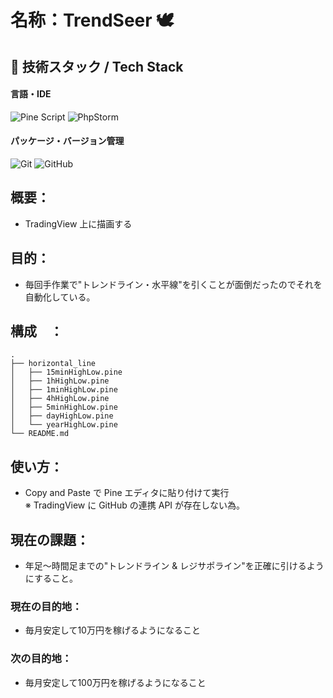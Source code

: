 # 名称：TrendSeer 🕊

## 🧰 技術スタック / Tech Stack
#### 言語・IDE
![Pine Script](https://img.shields.io/badge/TradingView-Pine%20Script%20v5-blue?logo=tradingview&style=for-the-badge)
![PhpStorm](https://img.shields.io/badge/PhpStorm-143?style=flat&logo=phpstorm&logoColor=white)
#### パッケージ・バージョン管理
![Git](https://img.shields.io/badge/Git-F05032?style=flat&logo=git&logoColor=white)
![GitHub](https://img.shields.io/badge/GitHub-181717?style=flat&logo=github&logoColor=white)

## 概要：
- TradingView 上に描画する

## 目的：
- 毎回手作業で"トレンドライン・水平線"を引くことが面倒だったのでそれを自動化している。

## 構成　：
```
.
├── horizontal_line
│   ├── 15minHighLow.pine
│   ├── 1hHighLow.pine
│   ├── 1minHighLow.pine
│   ├── 4hHighLow.pine
│   ├── 5minHighLow.pine
│   ├── dayHighLow.pine
│   └── yearHighLow.pine
└── README.md
```

## 使い方：
- Copy and Paste で Pine エディタに貼り付けて実行<br>
※ TradingView に GitHub の連携 API が存在しない為。

## 現在の課題：
- 年足〜時間足までの"トレンドライン & レジサポライン"を正確に引けるようにすること。

### 現在の目的地：
- 毎月安定して10万円を稼げるようになること

### 次の目的地：
- 毎月安定して100万円を稼げるようになること

